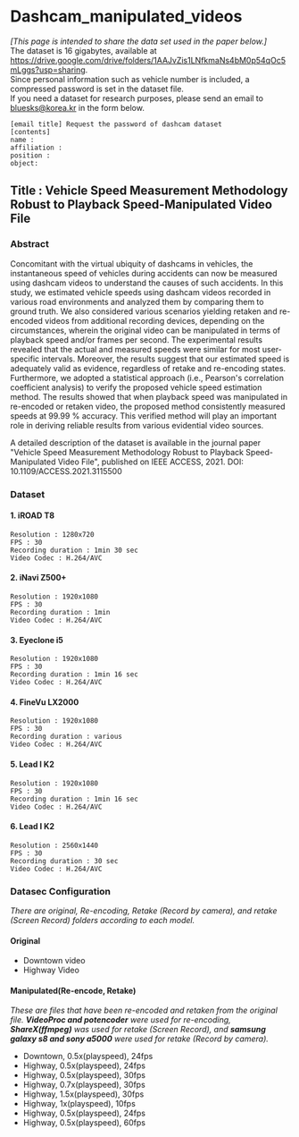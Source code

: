 # Dashcam_manipulated_videos
*[This page is intended to share the data set used in the paper below.]*   
The dataset is 16 gigabytes, available at https://drive.google.com/drive/folders/1AAJvZis1LNfkmaNs4bM0p54qOc5mLggs?usp=sharing.   
Since personal information such as vehicle number is included, a compressed password is set in the dataset file.   
If you need a dataset for research purposes, please send an email to bluesks@korea.kr in the form below.   
```
[email title] Request the password of dashcam dataset
[contents]
name :
affiliation :
position :
object:
```

## Title : Vehicle Speed Measurement Methodology Robust to Playback Speed-Manipulated Video File 
### Abstract

Concomitant with the virtual ubiquity of dashcams in vehicles, the instantaneous speed of vehicles during accidents can now be measured using dashcam videos to understand the causes of such accidents. In this study, we estimated vehicle speeds using dashcam videos recorded in various road environments and analyzed them by comparing them to ground truth. We also considered various scenarios yielding retaken and re-encoded videos from additional recording devices, depending on the circumstances, wherein the original video can be manipulated in terms of playback speed and/or frames per second. The experimental results revealed that the actual and measured speeds were similar for most user-specific intervals. Moreover, the results suggest that our estimated speed is adequately valid as evidence, regardless of retake and re-encoding states. Furthermore, we adopted a statistical approach (i.e., Pearson's correlation coefficient analysis) to verify the proposed vehicle speed estimation method. The results showed that when playback speed was manipulated in re-encoded or retaken video, the proposed method consistently measured speeds at 99.99 % accuracy. This verified method will play an important role in deriving reliable results from various evidential video sources.

A detailed description of the dataset is available in the journal paper "Vehicle Speed Measurement Methodology Robust to Playback Speed-Manipulated Video File", published on IEEE ACCESS, 2021. DOI: 10.1109/ACCESS.2021.3115500


### Dataset
#### 1. iROAD T8
```
Resolution : 1280x720
FPS : 30
Recording duration : 1min 30 sec
Video Codec : H.264/AVC
```
#### 2. iNavi Z500+
```
Resolution : 1920x1080
FPS : 30
Recording duration : 1min
Video Codec : H.264/AVC
```
#### 3. Eyeclone i5
```
Resolution : 1920x1080
FPS : 30
Recording duration : 1min 16 sec
Video Codec : H.264/AVC
```
#### 4. FineVu LX2000
```
Resolution : 1920x1080
FPS : 30
Recording duration : various
Video Codec : H.264/AVC
```
#### 5. Lead I K2
```
Resolution : 1920x1080
FPS : 30
Recording duration : 1min 16 sec
Video Codec : H.264/AVC
```
#### 6. Lead I K2
```
Resolution : 2560x1440
FPS : 30
Recording duration : 30 sec
Video Codec : H.264/AVC
```

### Datasec Configuration
_There are original, Re-encoding, Retake (Record by camera), and retake (Screen Record) folders according to each model._
#### Original
* Downtown video
* Highway Video
#### Manipulated(Re-encode, Retake)
_These are files that have been re-encoded and retaken from the original file._
_**VideoProc and potencoder** were used for re-encoding, **ShareX(ffmpeg)** was used for retake (Screen Record), and **samsung galaxy s8 and sony a5000** were used for retake (Record by camera)._
* Downtown, 0.5x(playspeed), 24fps
* Highway, 0.5x(playspeed), 24fps
* Highway, 0.5x(playspeed), 30fps
* Highway, 0.7x(playspeed), 30fps
* Highway, 1.5x(playspeed), 30fps
* Highway, 1x(playspeed), 10fps
* Highway, 0.5x(playspeed), 24fps
* Highway, 0.5x(playspeed), 60fps
